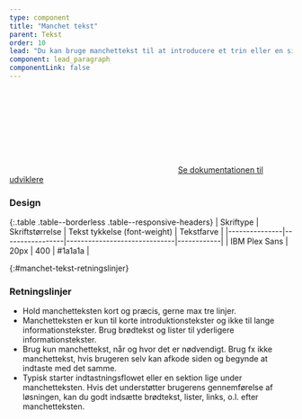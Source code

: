 ```yaml
---
type: component
title: "Manchet tekst"
parent: Tekst
order: 10
lead: "Du kan bruge manchettekst til at introducere et trin eller en sides indhold. Typisk kan du bruge den når og hvor, det giver mening i kontekst for brugerne."
component: lead_paragraph
componentLink: false
---
```


<a href="/kode/typografi/tekst/#manchet-tekst"><svg class="icon-svg inline-svg mr-2" focusable="false" aria-hidden="true"><use xlink:href="#code-tags"></use></svg>Se dokumentationen til udviklere</a>

### Design

{:.table .table--borderless .table--responsive-headers}
| Skriftype     | Skriftstørrelse | Tekst tykkelse (font-weight) | Tekstfarve |
|---------------|-----------------|------------------------------|------------|
| IBM Plex Sans | 20px            | 400                          | #1a1a1a    |

{:#manchet-tekst-retningslinjer}
### Retningslinjer

- Hold manchetteksten kort og præcis, gerne max tre linjer.  
- Manchetteksten er kun til korte introduktionstekster og ikke til lange informationstekster. Brug brødtekst og lister til yderligere informationstekster.
- Brug kun manchettekst, når og hvor det er nødvendigt. Brug fx ikke manchettekst, hvis brugeren selv kan afkode siden og begynde at indtaste med det samme.
- Typisk starter indtastningsflowet eller en sektion lige under manchetteksten. Hvis det understøtter brugerens gennemførelse af løsningen, kan du godt indsætte brødtekst, lister, links, o.l. efter manchetteksten.
